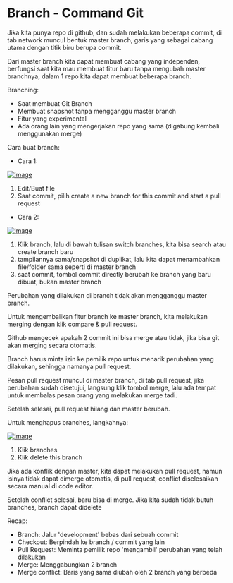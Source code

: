 # Branch - Command Git
Jika kita punya repo di github, dan sudah melakukan beberapa commit, di tab network muncul bentuk master branch, garis yang sebagai cabang utama dengan titik biru berupa commit.

Dari master branch kita dapat membuat cabang yang independen, berfungsi saat kita mau membuat fitur baru tanpa mengubah master branchnya, dalam 1 repo kita dapat membuat beberapa branch.

Branching:
- Saat membuat Git Branch
- Membuat snapshot tanpa mengganggu master branch
- Fitur yang experimental
- Ada orang lain yang mengerjakan repo yang sama (digabung kembali menggunakan merge)

Cara buat branch:
- Cara 1:

<a href="https://ibb.co/ZXyptkR"><img src="https://i.ibb.co/02PR8dp/image.png" alt="image" border="0"></a>
1. Edit/Buat file
2. Saat commit, pilih create a new branch for this commit and start a pull request
- Cara 2:

<a href="https://ibb.co/crcDv5j"><img src="https://i.ibb.co/XCZS4Bq/image.png" alt="image" border="0"></a>
1. Klik branch, lalu di bawah tulisan switch branches, kita bisa search atau create branch baru
2. tampilannya sama/snapshot di duplikat, lalu kita dapat menambahkan file/folder sama seperti di master branch
3. saat commit, tombol commit directly berubah ke branch yang baru dibuat, bukan master branch

Perubahan yang dilakukan di branch tidak akan mengganggu master branch.

Untuk mengembalikan fitur branch ke master branch, kita melakukan merging dengan klik compare & pull request.

Github mengecek apakah 2 commit ini bisa merge atau tidak, jika bisa git akan merging secara otomatis.

Branch harus minta izin ke pemilik repo untuk menarik perubahan yang dilakukan, sehingga namanya pull request.

Pesan pull request muncul di master branch, di tab pull request, jika perubahan sudah disetujui, langsung klik tombol merge, lalu ada tempat untuk membalas pesan orang yang melakukan merge tadi.

Setelah selesai, pull request hilang dan master berubah.

Untuk menghapus branches, langkahnya:

<a href="https://ibb.co/4SbNgMs"><img src="https://i.ibb.co/WzrKpFD/image.png" alt="image" border="0"></a>
1. Klik branches
2. Klik delete this branch

Jika ada konflik dengan master, kita dapat melakukan pull request, namun isinya tidak dapat dimerge otomatis, di pull request, conflict diselesaikan secara manual di code editor.

Setelah conflict selesai, baru bisa di merge.
Jika kita sudah tidak butuh branches, branch dapat didelete

Recap:
- Branch: Jalur 'development' bebas dari sebuah commit
- Checkout: Berpindah ke branch / commit yang lain
- Pull Request: Meminta pemilik repo 'mengambil' perubahan yang telah dilakukan
- Merge: Menggabungkan 2 branch
- Merge conflict: Baris yang sama diubah oleh 2 branch yang berbeda